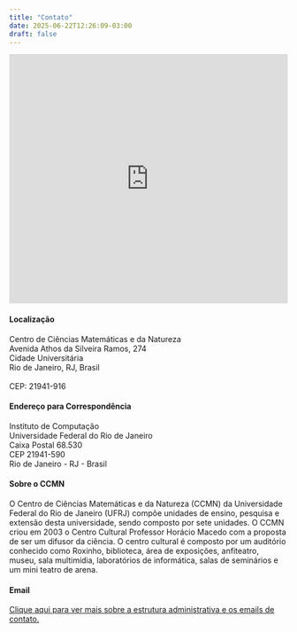 ```yaml
---
title: "Contato"
date: 2025-06-22T12:26:09-03:00
draft: false
---
```


<iframe src="https://www.google.com/maps/embed?pb=!1m18!1m12!1m3!1d4504.672350911499!2d-43.23504112382224!3d-22.857907736127657!2m3!1f0!2f0!3f0!3m2!1i1024!2i768!4f13.1!3m3!1m2!1s0x9979380b89e165%3A0xa455d04c6ad54749!2sFaculty%20of%20Computer%20Science%20-%20UFRJ!5e1!3m2!1sen!2sbr!4v1750606074297!5m2!1sen!2sbr" width="100%" height="450" style="border:0;" allowfullscreen="" loading="lazy" referrerpolicy="no-referrer-when-downgrade"></iframe>

#### Localização

Centro de Ciências Matemáticas e da Natureza\
Avenida Athos da Silveira Ramos, 274\
Cidade Universitária\
Rio de Janeiro, RJ, Brasil\
\
CEP: 21941-916

#### Endereço para Correspondência

Instituto de Computação\
Universidade Federal do Rio de Janeiro\
Caixa Postal 68.530\
CEP 21941-590\
Rio de Janeiro - RJ - Brasil

#### Sobre o CCMN

O Centro de Ciências Matemáticas e da Natureza (CCMN) da Universidade Federal do Rio de Janeiro (UFRJ) compõe unidades de ensino, pesquisa e extensão desta universidade, sendo composto por sete unidades. O CCMN criou em 2003 o Centro Cultural Professor Horácio Macedo com a proposta de ser um difusor da ciência. O centro cultural é composto por um auditório conhecido como Roxinho, biblioteca, área de exposições, anfiteatro, museu, sala multimídia, laboratórios de informática, salas de seminários e um mini teatro de arena.

#### Email

[Clique aqui para ver mais sobre a estrutura administrativa e os emails de contato.](/info/estrutura-administrativa)

